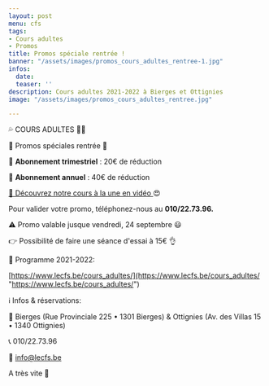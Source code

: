 ```yaml
---
layout: post
menu: cfs
tags:
- Cours adultes
- Promos
title: Promos spéciale rentrée !
banner: "/assets/images/promos_cours_adultes_rentree-1.jpg"
infos:
  date: 
  teaser: ''
description: Cours adultes 2021-2022 à Bierges et Ottignies
image: "/assets/images/promos_cours_adultes_rentree.jpg"

---
```

💦 COURS ADULTES 🤸‍♀️

📢 Promos spéciales rentrée 🤩

🔷 **Abonnement trimestriel** : 20€ de réduction

🔷 **Abonnement annuel** : 40€ de réduction

[🎥 Découvrez notre cours à la une en vidéo ](https://cfsport.sharepoint.com/:v:/s/external-documents/EbPbhGUi77hGueKQxnnqnKEBr_v2LeyHmCQh5PyR-sQ6zQ?e=QcUqxG "POUND")😍

Pour valider votre promo, téléphonez-nous au **010/22.73.96.**

⚠ Promo valable jusque vendredi, 24 septembre 😃

👉 Possibilité de faire une séance d'essai à 15€ 👌

📅 Programme 2021-2022:

[https://www.lecfs.be/cours_adultes/](https://www.lecfs.be/cours_adultes/ "https://www.lecfs.be/cours_adultes/")

ℹ️ Infos & réservations:

📍 Bierges (Rue Provinciale 225 • 1301 Bierges) & Ottignies (Av. des Villas 15 • 1340 Ottignies)

📞 010/22.73.96

📧 info@lecfs.be

A très vite 👋